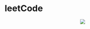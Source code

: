 # leetCode

<p align="center">
  <a href="https://github.com/acuon"><img src="https://readme-typing-svg.herokuapp.com/?lines=L%20%20e%20e%20t%20c%20o%20d%20e&center=true&width=380&height=45"></a>
</p>
